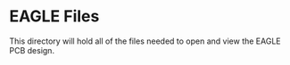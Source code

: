 # EAGLE Files
This directory will hold all of the files needed to open and view the EAGLE PCB design.